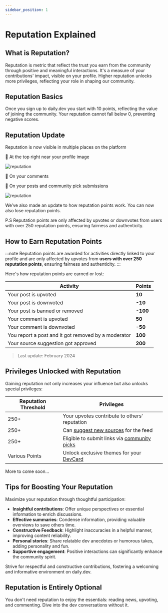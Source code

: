 ```yaml
---
sidebar_position: 1
---
```

# Reputation Explained

## What is Reputation?

Reputation is metric that reflect the trust you earn from the community through positive and meaningful interactions. It's a measure of your contributions' impact, visible on your profile. Higher reputation unlocks more privileges, reflecting your role in shaping our community.

## Reputation Basics

Once you sign up to daily.dev you start with 10 points, reflecting the value of joining the community. Your reputation cannot fall below 0, preventing negative scores.

## Reputation Update
Reputation is now visible in multiple places on the platform

👤 At the top right near your profile image

![reputation](https://daily-now-res.cloudinary.com/image/upload/v1722605023/docs-v2/e543de46-2598-4ffb-96a9-91762f1d176b.png)

💬 On your comments

🎯 On your posts and community pick submissions

![reputation](https://daily-now-res.cloudinary.com/image/upload/v1722605160/docs-v2/902c0367-6733-4f9a-bf9e-4f7e81fe9fbe.png)

We’ve also made an update to how reputation points work. You can now also lose reputation points.

P.S Reputation points are only affected by upvotes or downvotes from users with over 250 reputation points, ensuring fairness and authenticity.

## How to Earn Reputation Points

:::note
Reputation points are awarded for activities directly linked to your profile and are only affected by upvotes from **users with over 250 reputation points**, ensuring fairness and authenticity.
:::

Here's how reputation points are earned or lost:

| Activity | Points |
| --- | --- |
| Your post is upvoted | **10** |
| Your post is downvoted | **-10** |
| Your post is banned or removed | **-100** |
| Your comment is upvoted | **50** |
| Your comment is downvoted | **-50** |
| You report a post and it got removed by a moderator | **100** |
| Your source suggestion got approved | **200** |

 > Last update: February 2024

## Privileges Unlocked with Reputation

Gaining reputation not only increases your influence but also unlocks special privileges:

| Reputation Threshold | Privileges |
| --- | --- |
| 250+ | Your upvotes contribute to others' reputation |
| 250+ | Can [suggest new sources](../for-content-creators/suggest-new-source.md) for the feed |
| 250+ | Eligible to submit links via [community picks](../key-features/community-picks.md) |
| Various Points | Unlock exclusive themes for your [DevCard](/your-profile/devcard.md) |

More to come soon...

## Tips for Boosting Your Reputation

Maximize your reputation through thoughtful participation:

* **Insightful contributions**: Offer unique perspectives or essential information to enrich discussions.
* **Effective summaries**: Condense information, providing valuable overviews to save others time.
* **Constructive Feedback**: Highlight inaccuracies in a helpful manner, improving content reliability.
* **Personal stories**: Share relatable dev anecdotes or humorous takes, adding personality and fun.
* **Supportive engagement**: Positive interactions can significantly enhance the community spirit.

Strive for respectful and constructive contributions, fostering a welcoming and informative environment on daily.dev.

## Reputation is Entirely Optional

You don't need reputation to enjoy the essentials: reading news, upvoting, and commenting. Dive into the dev conversations without it.